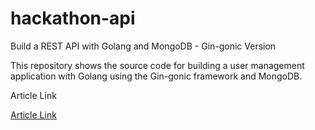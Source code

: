 # hackathon-api

Build a REST API with Golang and MongoDB - Gin-gonic Version

This repository shows the source code for building a user management application with Golang using the Gin-gonic framework and MongoDB.

Article Link

[Article Link](https://dev.to/hackmamba/build-a-rest-api-with-golang-and-mongodb-gin-gonic-version-269m)
